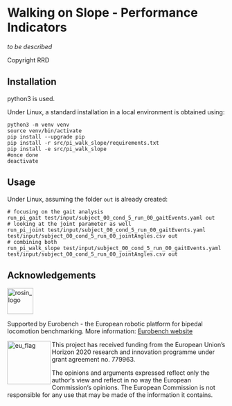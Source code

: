 # Walking on Slope - Performance Indicators

_to be described_

Copyright RRD

## Installation

python3 is used.

Under Linux, a standard installation in a local environment is obtained using:

```term
python3 -m venv venv
source venv/bin/activate
pip install --upgrade pip
pip install -r src/pi_walk_slope/requirements.txt
pip install -e src/pi_walk_slope
#once done
deactivate
```

## Usage

Under Linux, assuming the folder `out` is already created:

```term
# focusing on the gait analysis
run_pi_gait test/input/subject_00_cond_5_run_00_gaitEvents.yaml out
# looking at the joint parameter as well
run_pi_joint test/input/subject_00_cond_5_run_00_gaitEvents.yaml test/input/subject_00_cond_5_run_00_jointAngles.csv out
# combining both
run_pi_walk_slope test/input/subject_00_cond_5_run_00_gaitEvents.yaml test/input/subject_00_cond_5_run_00_jointAngles.csv out
```

## Acknowledgements

<a href="http://eurobench2020.eu">
  <img src="http://eurobench2020.eu/wp-content/uploads/2018/06/cropped-logoweb.png"
       alt="rosin_logo" height="60" >
</a>

Supported by Eurobench - the European robotic platform for bipedal locomotion benchmarking.
More information: [Eurobench website][eurobench_website]

<img src="http://eurobench2020.eu/wp-content/uploads/2018/02/euflag.png"
     alt="eu_flag" width="100" align="left" >

This project has received funding from the European Union’s Horizon 2020
research and innovation programme under grant agreement no. 779963.

The opinions and arguments expressed reflect only the author‘s view and
reflect in no way the European Commission‘s opinions.
The European Commission is not responsible for any use that may be made
of the information it contains.

[eurobench_logo]: http://eurobench2020.eu/wp-content/uploads/2018/06/cropped-logoweb.png
[eurobench_website]: http://eurobench2020.eu "Go to website"
